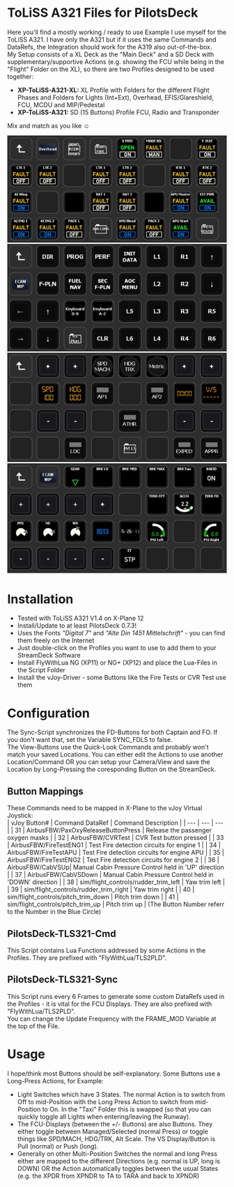 # ToLiSS A321 Files for PilotsDeck
Here you'll find a mostly working / ready to use Example I use myself for the ToLiSS A321. I have only the A321 but if it uses the same Commands and DataRefs, the Integration should work for the A319 also out-of-the-box.<br/>
My Setup consists of a XL Deck as the "Main Deck" and a SD Deck with supplementary/supportive Actions (e.g. showing the FCU while being in the "Flight" Folder on the XL), so there are two Profiles designed to be used together:
- **XP-ToLiSS-A321-XL:** XL Profile with Folders for the different Flight Phases and Folders for Lights (Int+Ext), Overhead, EFIS/Glareshield, FCU, MCDU and MIP/Pedestal
- **XP-ToLiSS-A321:** SD (15 Buttons) Profile FCU, Radio and Transponder<br/>

Mix and match as you like :relaxed:<br/>

![ExampleFNX01](../../img/ExampleFNX01.jpg)<br/>
![ExampleFNX02](../../img/ExampleFNX02.jpg)<br/>
![ExampleFNX03](../../img/ExampleFNX03.jpg)<br/>
![ExampleFNX04](../../img/ExampleFNX04.jpg)<br/>


# Installation
- Tested with ToLiSS A321 V1.4 on X-Plane 12
- Install/Update to at least PilotsDeck 0.7.3!
- Uses the Fonts *"Digital 7"* and *"Alte Din 1451 Mittelschrift"* - you can find them freely on the Internet
- Just double-click on the Profiles you want to use to add them to your StreamDeck Software
- Install FlyWithLua NG (XP11) or NG+ (XP12) and place the Lua-Files in the Script Folder
- Install the vJoy-Driver - some Buttons like the Fire Tests or CVR Test use them

# Configuration
The Sync-Script synchronizes the FD-Buttons for both Captain and FO. If you don't want that, set the Variable SYNC_FDLS to false.<br/>
The View-Buttons use the Quick-Look Commands and probably won't match your saved Locations. You can either edit the Actions to use another Location/Command OR you can setup your Camera/View and save the Location by Long-Pressing the coresponding Button on the StreamDeck.

## Button Mappings
These Commands need to be mapped in X-Plane to the vJoy Virtual Joystick:<br/>
| vJoy Button# | Command DataRef | Command Description |
| --- | --- | --- | 
| 31 | AirbusFBW/PaxOxyReleaseButtonPress | Release the passenger oxygen masks |
| 32 | AirbusFBW/CVRTest | CVR Test button pressed |
| 33 | AirbusFBW/FireTestENG1 | Test Fire detection circuits for engine 1 |
| 34 | AirbusFBW/FireTestAPU | Test Fire detection circuits for engine APU |
| 35 | AirbusFBW/FireTestENG2 | Test Fire detection circuits for engine 2 |
| 36 | AirbusFBW/CabVSUp| Manual Cabin Pressure Control held in 'UP' direction |
| 37 | AirbusFBW/CabVSDown | Manual Cabin Pressure Control held in 'DOWN' direction |
| 38 | sim/flight_controls/rudder_trim_left | Yaw trim left |
| 39 | sim/flight_controls/rudder_trim_right | Yaw trim right |
| 40 | sim/flight_controls/pitch_trim_down | Pitch trim down |
| 41 | sim/flight_controls/pitch_trim_up | Pitch trim up |
(The Button Number referr to the Number in the Blue Circle)<br/>

## PilotsDeck-TLS321-Cmd
This Script contains Lua Functions addressed by some Actions in the Profiles. They are prefixed with "FlyWithLua/TLS2PLD".<br/>

## PilotsDeck-TLS321-Sync
This Script runs every 6 Frames to generate some custom DataRefs used in the Profiles - it is vital for the FCU Displays. They are also prefixed with "FlyWithLua/TLS2PLD".<br/>
You can change the Update Frequency with the FRAME_MOD Variable at the top of the File.<br/>

# Usage
I hope/think most Buttons should be self-explanatory. Some Buttons use a Long-Press Actions, for Example:<br/>
- Light Switches which have 3 States. The normal Action is to switch from Off to mid-Position with the Long Press Action to switch from mid-Position to On. In the "Taxi" Folder this is swapped (so that you can quickly toggle all Lights when entering/leaving the Runway).
- The FCU-Displays (between the +/- Buttons) are also Buttons. They either toggle between Managed/Selected (normal Press) or toggle things like SPD/MACH, HDG/TRK, Alt Scale. The VS Display/Button is Pull (normal) or Push (long).
- Generally on other Multi-Position Switches the normal and long Press either are mapped to the different Directions (e.g. normal is UP, long is DOWN) OR the Action automatically toggles between the usual States (e.g. the XPDR from XPNDR to TA to TARA and back to XPNDR)
